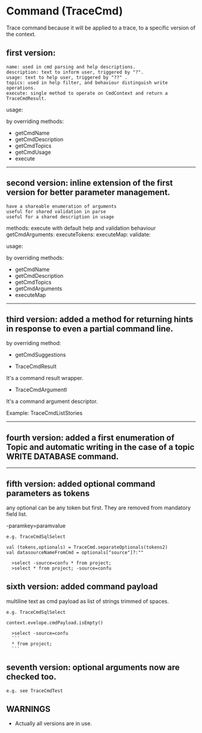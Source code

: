 # Command (TraceCmd)

Trace command because it will be applied to a trace, to a specific version of the context.

## first version:

    name: used in cmd parsing and help descriptions.
    description: text to inform user, triggered by "?".
    usage: text to help user, triggered by "??" .
    topics: used in help filter, and behaviour distinguish write operations.
    execute: single method to operate on CmdContext and return a TraceCmdResult.

usage:

  by overriding methods:
  - getCmdName
  - getCmdDescription
  - getCmdTopics
  - getCmdUsage
  - execute

---

## second version: inline extension of the first version for better parameter management.

    have a shareable enumeration of arguments
    useful for shared validation in parse
    useful for a shared description in usage

methods:
  execute with default help and validation behaviour
  getCmdArguments:
  executeTokens:
  executeMap:
  validate:

usage:

  by overriding methods:
  - getCmdName
  - getCmdDescription
  - getCmdTopics
  - getCmdArguments
  - executeMap

---

## third version: added a method for returning hints in response to even a partial command line.

  by overriding method:
  - getCmdSuggestions

* TraceCmdResult

It's a command result wrapper.

* TraceCmdArgumentI

It's a command argument descriptor.

Example: TraceCmdListStories

---

##  fourth version: added a first enumeration of Topic and automatic writing in the case of a topic WRITE DATABASE command.


---

## fifth version: added optional command parameters as tokens

  any optional can be any token but first.
  They are removed from mandatory field list. 

  -paramkey=paramvalue

    e.g. TraceCmdSqlSelect

    val (tokens,optionals) = TraceCmd.separateOptionals(tokens2) 
    val datasourceNameFromCmd = optionals["source"]?:""

      >select -source=confu * from project;
      >select * from project; -source=confu 
  

## sixth version: added command payload 

  multiline text as cmd payload as list of strings trimmed of spaces.



    e.g. TraceCmdSqlSelect

    context.evelope.cmdPayload.isEmpty()

      >select -source=confu
      ```
      * from project;
      ```

## seventh version: optional arguments now are checked too.

    e.g. see TraceCmdTest


## WARNINGS

* Actually all versions are in use. 


